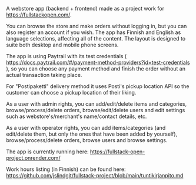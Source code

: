 A webstore app (backend + frontend) made as a project work for https://fullstackopen.com/.

You can browse the store and make orders without logging in, but you can also register an account if you wish.
The app has Finnish and English as language selections, affecting all of the content. The layout is designed to suite both desktop and mobile phone screens.

The app is using Paytrail with its test credentials ( https://docs.paytrail.com/#/payment-method-providers?id=test-credentials ), so you can choose any payment method and finish the order without an actual transaction taking place.

For "Postipaketti" delivery method it uses Posti's pickup location API so the customer can choose a pickup location of their liking.

As a user with admin rights, you can add/edit/delete items and categories, browse/process/delete orders, browse/edit/delete users and edit settings such as webstore's/merchant's name/contact details, etc. 

As a user with operator rights, you can add items/categories (and edit/delete them, but only the ones that have been added by yourself), browse/process/delete orders, browse users and browse settings.

The app is currently running here: https://fullstack-open-project.onrender.com/

Work hours listing (in Finnish) can be found here: https://github.com/jslindgit/fullstack-project/blob/main/tuntikirjanpito.md
